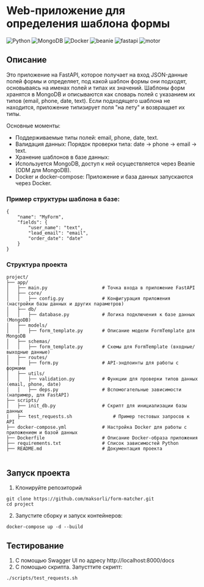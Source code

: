 # Web-приложение для определения шаблона формы

![Python](https://img.shields.io/badge/Python-3.11-blue?style=flat&logo=python)
![MongoDB](https://img.shields.io/badge/MongoDB-v6-green?logo=mongodb)
![Docker](https://img.shields.io/badge/Docker-20.10-blue?style=flat&logo=docker)
![beanie](https://img.shields.io/pypi/v/beanie?label=beanie&logo=pypi)
![fastapi](https://img.shields.io/pypi/v/fastapi?label=fastapi&logo=fastapi)
 ![motor](https://img.shields.io/pypi/v/motor?label=motor&logo=pypi)

## Описание
Это приложение на FastAPI, которое получает на вход JSON-данные полей формы и определяет, под какой шаблон формы они подходят, основываясь на именах полей и типах их значений. Шаблоны форм хранятся в MongoDB и описываются как словарь полей с указанием их типов (email, phone, date, text). Если подходящего шаблона не находится, приложение типизирует поля "на лету" и возвращает их типы.

Основные моменты:

- Поддерживаемые типы полей: email, phone, date, text.
- Валидация данных:
Порядок проверки типа: date → phone → email → text.
- Хранение шаблонов в базе данных:
- Используется MongoDB, доступ к ней осуществляется через Beanie (ODM для MongoDB).
- Docker и docker-compose:
Приложение и база данных запускаются через Docker.

### Пример структуры шаблона в базе:
```
{
    "name": "MyForm",
    "fields": {
        "user_name": "text",
        "lead_email": "email",
        "order_date": "date"
    }
}
```
### Структура проекта
```
project/
├── app/
│   ├── main.py                    # Точка входа в приложение FastAPI
│   ├── core/
│   │   ├── config.py              # Конфигурация приложения (настройки базы данных и других параметров)
│   ├── db/
│   │   ├── database.py            # Логика подключения к базе данных (MongoDB)
│   ├── models/
│   │   ├── form_template.py       # Описание модели FormTemplate для MongoDB
│   ├── schemas/
│   │   ├── form_template.py       # Схемы для FormTemplate (входные/выходные данные)
│   ├── routes/
│   │   ├── form.py                # API-эндпоинты для работы с формами
│   ├── utils/
│   │   ├── validation.py          # Функции для проверки типов данных (email, phone, date)
│   │   ├── deps.py                # Вспомогательные зависимости (например, для FastAPI)
├── scripts/
│   ├── init_db.py                 # Скрипт для инициализации базы данных
|   ├── test_requests.sh               # Пример тестовых запросов к API
├── docker-compose.yml             # Настройка Docker для работы с приложением и базой данных
├── Dockerfile                     # Описание Docker-образа приложения
├── requirements.txt               # Список зависимостей Python
├── README.md                      # Документация проекта


 ```
## Запуск проекта
1. Клонируйте репозиторий
```
git clone https://github.com/maksorli/form-matcher.git
cd project
```
2. Запустите сборку и запуск контейнеров:
```
docker-compose up -d --build
```
## Тестирование
1. С помощью Swagger UI по адресу http://localhost:8000/docs
2. С помощью скрипта. Запусттите скрипт:
```
./scripts/test_requests.sh
```
